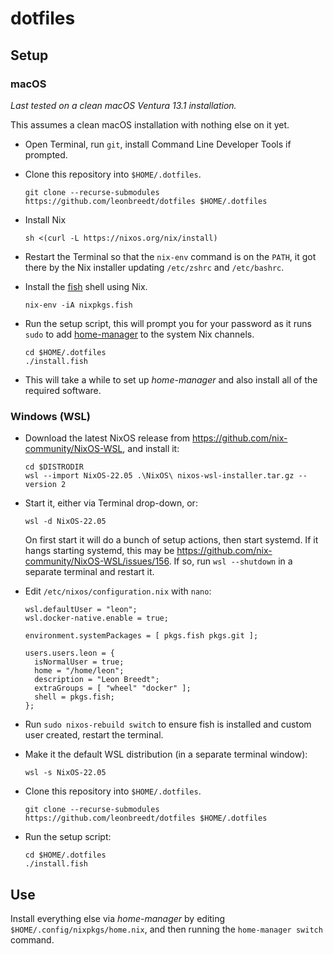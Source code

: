# dotfiles

## Setup

### macOS

*Last tested on a clean macOS Ventura 13.1 installation.*

This assumes a clean macOS installation with nothing else on it yet.

- Open Terminal, run `git`, install Command Line Developer Tools if prompted.

- Clone this repository into `$HOME/.dotfiles`.

  ```shell
  git clone --recurse-submodules https://github.com/leonbreedt/dotfiles $HOME/.dotfiles
  ```

- Install Nix

  ```shell
  sh <(curl -L https://nixos.org/nix/install)
  ```

- Restart the Terminal so that the `nix-env` command is on the `PATH`, it got
  there by the Nix installer updating `/etc/zshrc` and `/etc/bashrc`.

- Install the [fish](https://fishshell.com) shell using Nix.

  ```shell
  nix-env -iA nixpkgs.fish
  ```

- Run the setup script, this will prompt you for your password as it runs
  `sudo` to add [home-manager](https://rycee.gitlab.io/home-manager/) to the
  system Nix channels.

  ```shell
  cd $HOME/.dotfiles
  ./install.fish
  ```

- This will take a while to set up *home-manager* and also install all of the
  required software.

### Windows (WSL)

- Download the latest NixOS release from <https://github.com/nix-community/NixOS-WSL>,
  and install it:

  ```shell
  cd $DISTRODIR
  wsl --import NixOS-22.05 .\NixOS\ nixos-wsl-installer.tar.gz --version 2
  ```

- Start it, either via Terminal drop-down, or:

  ```shell
  wsl -d NixOS-22.05
  ```

  On first start it will do a bunch of setup actions, then start systemd. If
  it hangs starting systemd, this may be <https://github.com/nix-community/NixOS-WSL/issues/156>.
  If so, run `wsl --shutdown` in a separate terminal and restart it.

- Edit `/etc/nixos/configuration.nix` with `nano`:

    ```plaintext
    wsl.defaultUser = "leon";
    wsl.docker-native.enable = true;

    environment.systemPackages = [ pkgs.fish pkgs.git ];

    users.users.leon = {
      isNormalUser = true;
      home = "/home/leon";
      description = "Leon Breedt";
      extraGroups = [ "wheel" "docker" ];
      shell = pkgs.fish;
    };
    ```

- Run `sudo nixos-rebuild switch` to ensure fish is installed and custom user created,
  restart the terminal.

- Make it the default WSL distribution (in a separate terminal window):

  ```shell
  wsl -s NixOS-22.05
  ```

- Clone this repository into `$HOME/.dotfiles`.

  ```shell
  git clone --recurse-submodules https://github.com/leonbreedt/dotfiles $HOME/.dotfiles
  ```

- Run the setup script:

  ```shell
  cd $HOME/.dotfiles
  ./install.fish
  ```

## Use

Install everything else via *home-manager* by editing `$HOME/.config/nixpkgs/home.nix`,
and then running the `home-manager switch` command.
